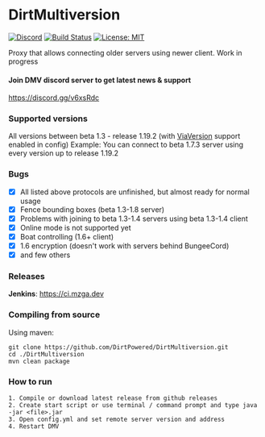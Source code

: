 # DirtMultiversion
[![Discord](https://img.shields.io/discord/684429844947271767.svg?label=Discord)](https://discord.gg/v6xsRdc)
[![Build Status](https://ci.mzga.dev/job/DirtMultiversion/badge/icon)](https://ci.mzga.dev/job/DirtMultiversion/)
[![License: MIT](https://img.shields.io/badge/license-MIT-red.svg)](LICENSE)

Proxy that allows connecting older servers using newer client. Work in progress

#### Join DMV discord server to get latest news & support
https://discord.gg/v6xsRdc

### Supported versions
All versions between beta 1.3 - release 1.19.2 (with <a href="https://github.com/ViaVersion/ViaVersion">ViaVersion</a> support enabled in config)
Example: You can connect to beta 1.7.3 server using every version up to release 1.19.2

### Bugs
- [x] All listed above protocols are unfinished, but almost ready for normal usage
- [X] Fence bounding boxes (beta 1.3-1.8 server)
- [X] Problems with joining to beta 1.3-1.4 servers using beta 1.3-1.4 client
- [X] Online mode is not supported yet
- [X] Boat controlling (1.6+ client)
- [X] 1.6 encryption (doesn't work with servers behind BungeeCord)
- [x] and few others

### Releases
**Jenkins**: https://ci.mzga.dev

### Compiling from source
Using maven:
```
git clone https://github.com/DirtPowered/DirtMultiversion.git
cd ./DirtMultiversion
mvn clean package
```

### How to run
```
1. Compile or download latest release from github releases
2. Create start script or use terminal / command prompt and type java -jar <file>.jar
3. Open config.yml and set remote server version and address
4. Restart DMV
```
